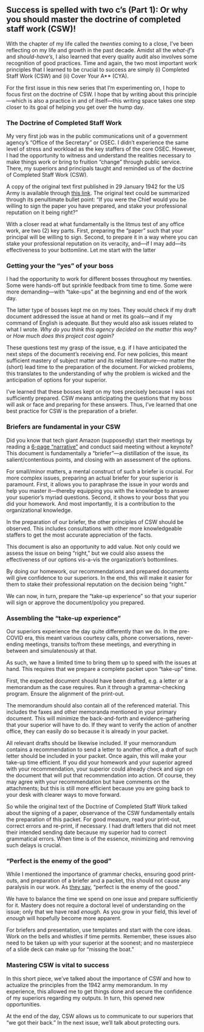 ## Success is spelled with two c’s (Part 1): Or why you should master the doctrine of completed staff work (CSW)!

With the chapter of my life called the *twenties* coming to a close, I’ve been reflecting on my life and growth in the past decade. Amidst all  the *what-if’s* and *should-have’s*, I also learned that every quality audit also involves some recognition of good practices. Time and again, the two most important work principles that I learned to be crucial to success are simply (i) Completed Staff Work (CSW) and (ii) Cover Your A** (CYA). 

For the first issue in this new series that I’m experimenting on, I hope to focus first on the doctrine of CSW. I hope that by writing about this principle—which is also a practice in and of itself—this writing space takes one step closer to its goal of helping you get over the hump day.

### The Doctrine of Completed Staff Work
My very first job was in the public communications unit of a government agency’s “Office of the Secretary” or OSEC. I didn’t experience the same level of stress and workload as the key staffers of the core OSEC. However, I had the opportunity to witness and understand the realities necessary to make things work or bring to fruition “change” through public service. There, my superiors and principals taught and reminded us of the doctrine of Completed Staff Work (CSW).

A copy of the original text first published in 29 January 1942 for the US Army is available through [this link](https://govleaders.org/completed-staff-work.htm). The original text could be summarized through its penultimate bullet point: “If you were the Chief would you be willing to sign the paper you have prepared, and stake your professional reputation on it being right?”

With a closer read at what fundamentally is the litmus test of any office work, are two (2) key parts. First, preparing the “paper” such that your principal will be willing to sign. Second, to prepare it in a way where you can stake your professional reputation on its veracity, and—if I may add—its effectiveness to your bottomline. Let me start with the latter

### Getting your the “yes” of your boss
I had the opportunity to work for different bosses throughout my twenties. Some were hands-off but sprinkle feedback from time to time. Some were more demanding—with “take-ups” at the beginning and end of the work day. 

The latter type of bosses kept me on my toes. They would check if my draft document addressed the issue at hand or met its goals—and if my command of English is adequate. But they would also ask issues related to what I wrote. *Why do you think this agency decided on the matter this way?* or *How much does this project cost again?*

These questions test my grasp of the issue, e.g. if I have anticipated the next steps of the document’s receiving end. For new policies, this meant sufficient mastery of subject matter and its related literature—no matter the (short) lead time to the preparation of the document. For wicked problems, this translates to the understanding of why the problem is wicked and the anticipation of options for your superior.

I’ve learned that these bosses kept on my toes precisely because I was not sufficiently prepared. CSW means anticipating the questions that my boss will ask or face and preparing for these answers. Thus, I’ve learned that one best practice for CSW is the preparation of a briefer.

### Briefers are fundamental in your CSW
Did you know that tech giant Amazon (supposedly) start their meetings by reading a [6-page “narrative”](https://money.com/amazon-meetings-no-powerpoint/) and conduct said meeting without a keynote? This document is fundamentally a “briefer”—a distillation of the issue, its salient/contentious points, and closing with an assessment of the options. 

For small/minor matters, a mental construct of such a briefer is crucial. For more complex issues, preparing an actual briefer for your superior is paramount. First, it allows you to paraphrase the issue in your words and help you master it—thereby equipping you with the knowledge to answer your superior’s myriad questions. Second, it shows to your boss that you did your homework. And most importantly, it is a contribution to the organizational knowledge. 

In the preparation of our briefer, the other principles of CSW should be observed. This includes consultations with other more knowledgeable staffers to get the most accurate appreciation of the facts. 

This document is also an opportunity to add value. Not only could we assess the issue on being “right,” but we could also assess the effectiveness of our options vis-a-vis the organization’s bottomlines.

By doing our homework, our recommendations and prepared documents will give confidence to our superiors. In the end, this will make it easier for them to stake their professional reputation on the decision being “right.” 

We can now, in turn, prepare the “take-up experience” so that your superior will sign or approve the document/policy you prepared. 

### Assembling the “take-up experience”
Our superiors experience the day quite differently than we do. In the pre-COVID era, this meant various courtesy calls, phone conversations, never-ending meetings, transits to/from these meetings, and everything in between and simulatenously at that. 

As such, we have a limited time to bring them up to speed with the issues at hand. This requires that we prepare a complete packet upon “take-up” time.

First, the expected document should have been drafted, e.g. a letter or a memorandum as the case requires. Run it through a grammar-checking program. Ensure the alignment of the print-out.

The memorandum should also contain all of the referenced material. This includes the faxes and other memoranda mentioned in your primary document. This will minimize the back-and-forth and evidence-gathering that your superior will have to do. If they want to verify the action of another office, they can easily do so because it is already in your packet. 

All relevant drafts should be likewise included. If your memorandum contains a recommendation to send a letter to another office, a draft of such letter should be included in your packet. Once again, this will make your take-up time efficient. If you did your homework and your superior agreed with your recommendation, your superior could already check and sign on the document that will put that recommendation into action. Of course, they may agree with your recommendation but have comments on the attachments; but this is still more efficient because you are going back to your desk with clearer ways to move forward. 

So while the original text of the Doctrine of Completed Staff Work talked about the signing of a paper, observance of the CSW fundamentally entails the preparation of this packet. For good measure, read your print-out, correct errors and re-print, if necessary. I had draft letters that did not meet their intended sending date because my superior had to correct grammatical errors. When time is of the essence, minimizing and removing such delays is crucial. 

### “Perfect is the enemy of the good”
While I mentioned the importance of grammar checks, ensuring good print-outs, and preparation of a briefer and a packet, this should not cause any paralysis in our work. As [they say](https://hbr.org/tip/2020/02/dont-let-perfect-be-the-enemy-of-good), “perfect is the enemy of the good.”

We have to balance the time we spend on one issue and prepare sufficiently for it. Mastery does not require a doctoral level of understanding on the issue; only that we have read *enough*. As you grow in your field, this level of *enough* will hopefully become more apparent. 

For briefers and presentation, use templates and start with the core ideas. Work on the bells and whistles if time permits. Remember, these issues also need to be taken up with your superior at the soonest; and no masterpiece of a slide deck can make up for “missing the boat.”

### Mastering CSW is vital to success
In this short piece, we’ve talked about the importance of CSW and how to actualize the principles from the 1942 army memorandum. In my experience, this allowed me to get things done and secure the confidence of my superiors regarding my outputs. In turn, this opened new opportunities.

At the end of the day, CSW allows us to communicate to our superiors that “we got their back.” In the next issue, we’ll talk about protecting ours. 
